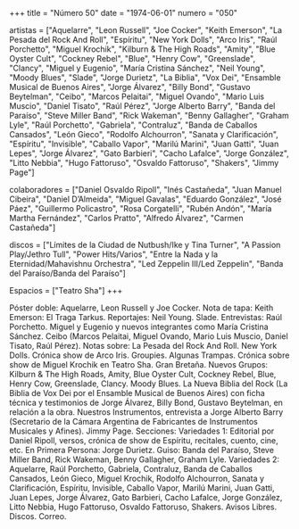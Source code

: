 +++
title = "Número 50"
date = "1974-06-01"
numero = "050"

artistas = ["Aquelarre", "Leon Russell", "Joe Cocker", "Keith Emerson", "La Pesada del Rock And Roll", "Espíritu", "New York Dolls", "Arco Iris", "Raúl Porchetto", "Miguel Krochik", "Kilburn & The High Roads", "Amity", "Blue Oyster Cult", "Cockney Rebel", "Blue", "Henry Cow", "Greenslade", "Clancy", "Miguel y Eugenio", "María Cristina Sánchez", "Neil Young", "Moody Blues", "Slade", "Jorge Durietz", "La Biblia", "Vox Dei", "Ensamble Musical de Buenos Aires", "Jorge Álvarez", "Billy Bond", "Gustavo Beytelman", "Ceibo", "Marcos Pelaitai", "Miguel Ovando", "Mario Luis Muscio", "Daniel Tisato", "Raúl Pérez", "Jorge Alberto Barry", "Banda del Paraíso", "Steve Miller Band", "Rick Wakeman", "Benny Gallagher", "Graham Lyle", "Raúl Porchetto", "Gabriela", "Contraluz", "Banda de Caballos Cansados", "León Gieco", "Rodolfo Alchourron", "Sanata y Clarificación", "Espíritu", "Invisible", "Caballo Vapor", "Marilú Marini", "Juan Gatti", "Juan Lepes", "Jorge Álvarez", "Gato Barbieri", "Cacho Lafalce", "Jorge González", "Litto Nebbia", "Hugo Fattoruso", "Osvaldo Fattoruso", "Shakers", "Jimmy Page"]

colaboradores = ["Daniel Osvaldo Ripoll", "Inés Castañeda", "Juan Manuel Cibeira", "Daniel D’Almeida", "Miguel Gavalas", "Eduardo González", "José Páez", "Guillermo Policastro", "Rosa Corgatelli", "Rubén Andón", "María Martha Fernández", "Carlos Pratto", "Alfredo Álvarez", "Carmen Castañeda"]

discos = ["Límites de la Ciudad de Nutbush/Ike y Tina Turner", "A Passion Play/Jethro Tull", "Power Hits/Varios", "Entre la Nada y la Eternidad/Mahavishnu Orchestra", "Led Zeppelin III/Led Zeppelin", "Banda del Paraíso/Banda del Paraíso"]

Espacios = ["Teatro Sha"]
+++

Póster doble: Aquelarre, Leon Russell y Joe Cocker. 
Nota de tapa: 
Keith Emerson: El Traga Tarkus. 
Reportajes:
Neil Young. Slade. 
Entrevistas:
Raúl Porchetto. Miguel y Eugenio y nuevos integrantes como María Cristina Sánchez. Ceibo (Marcos Pelaitai, Miguel Ovando, Mario Luis Muscio, Daniel Tisato, Raúl Pérez).
Notas sobre:
La Pesada del Rock And Roll. 
New York Dolls. 
Crónica show de Arco Iris. 
Groupies. Algunas Trampas. 
Crónica sobre show de Miguel Krochik en Teatro Sha. 
Gran Bretaña. Nuevos Grupos: Kilburn & The High Roads, Amity, Blue Oyster Cult, Cockney Rebel, Blue, Henry Cow, Greenslade, Clancy. 
Moody Blues. 
La Nueva Biblia del Rock (La Biblia de Vox Dei por el Ensamble Musical de Buenos Aires) con ficha técnica y testimonios de Jorge Álvarez, Billy Bond, Gustavo Beytelman, en relación a la obra. 
Nuestros Instrumentos, entrevista a Jorge Alberto Barry (Secretario de la Cámara Argentina de Fabricantes de Instrumentos Musicales y Afines). 
Jimmy Page.
Secciones:
Variedades 1: Editorial por Daniel Ripoll, versos, crónica de show de Espíritu, recitales, cuento, cine, etc. 
En Primera Persona: Jorge Durietz.
Guiso: Banda del Paraíso, Steve Miller Band, Rick Wakeman, Benny Gallagher, Graham Lyle. 
Variedades 2: Aquelarre, Raúl Porchetto, Gabriela, Contraluz, Banda de Caballos Cansados, León Gieco, Miguel Krochik, Rodolfo Alchourron, Sanata y Clarificación, Espíritu, Invisible, Caballo Vapor, Marilú Marini, Juan Gatti, Juan Lepes, Jorge Álvarez, Gato Barbieri, Cacho Lafalce, Jorge González, Litto Nebbia, Hugo Fattoruso, Osvaldo Fattoruso, Shakers. 
Avisos Libres. Discos. Correo.
